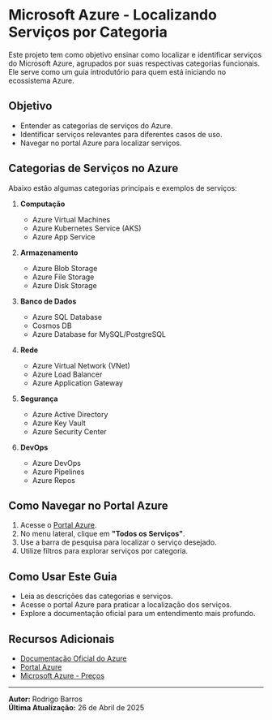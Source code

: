 # Microsoft Azure - Localizando Serviços por Categoria

Este projeto tem como objetivo ensinar como localizar e identificar serviços do Microsoft Azure, agrupados por suas respectivas categorias funcionais. Ele serve como um guia introdutório para quem está iniciando no ecossistema Azure.

## Objetivo
- Entender as categorias de serviços do Azure.
- Identificar serviços relevantes para diferentes casos de uso.
- Navegar no portal Azure para localizar serviços.

## Categorias de Serviços no Azure
Abaixo estão algumas categorias principais e exemplos de serviços:

1. **Computação**
   - Azure Virtual Machines
   - Azure Kubernetes Service (AKS)
   - Azure App Service

2. **Armazenamento**
   - Azure Blob Storage
   - Azure File Storage
   - Azure Disk Storage

3. **Banco de Dados**
   - Azure SQL Database
   - Cosmos DB
   - Azure Database for MySQL/PostgreSQL

4. **Rede**
   - Azure Virtual Network (VNet)
   - Azure Load Balancer
   - Azure Application Gateway

5. **Segurança**
   - Azure Active Directory
   - Azure Key Vault
   - Azure Security Center

6. **DevOps**
   - Azure DevOps
   - Azure Pipelines
   - Azure Repos

## Como Navegar no Portal Azure
1. Acesse o [Portal Azure](https://portal.azure.com/).
2. No menu lateral, clique em **"Todos os Serviços"**.
3. Use a barra de pesquisa para localizar o serviço desejado.
4. Utilize filtros para explorar serviços por categoria.

## Como Usar Este Guia
- Leia as descrições das categorias e serviços.
- Acesse o portal Azure para praticar a localização dos serviços.
- Explore a documentação oficial para um entendimento mais profundo.

## Recursos Adicionais
- [Documentação Oficial do Azure](https://learn.microsoft.com/azure/)
- [Portal Azure](https://portal.azure.com/)
- [Microsoft Azure - Preços](https://azure.microsoft.com/pricing/)

---

**Autor:** Rodrigo Barros  
**Última Atualização:** 26 de Abril de 2025
